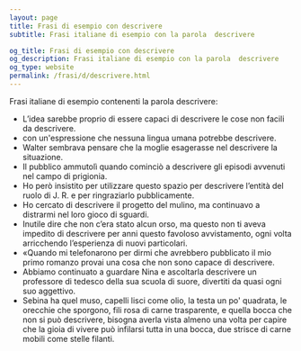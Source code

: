 ```yaml
---
layout: page
title: Frasi di esempio con descrivere 
subtitle: Frasi italiane di esempio con la parola  descrivere

og_title: Frasi di esempio con descrivere 
og_description: Frasi italiane di esempio con la parola  descrivere
og_type: website
permalink: /frasi/d/descrivere.html
---
```


Frasi italiane di esempio contenenti la parola descrivere:


- L’idea sarebbe proprio di essere capaci di descrivere le cose non facili da descrivere.
- con un'espressione che nessuna lingua umana potrebbe descrivere.
- Walter sembrava pensare che la moglie esagerasse nel descrivere la situazione.
- Il pubblico ammutolì quando cominciò a descrivere gli episodi avvenuti nel campo di prigionia.
- Ho però insistito per utilizzare questo spazio per descrivere l’entità del ruolo di J. R. e per ringraziarlo pubblicamente.
- Ho cercato di descrivere il progetto del mulino, ma continuavo a distrarmi nel loro gioco di sguardi.
- Inutile dire che non c’era stato alcun orso, ma questo non ti aveva impedito di descrivere per anni questo favoloso avvistamento, ogni volta arricchendo l’esperienza di nuovi particolari.
- «Quando mi telefonarono per dirmi che avrebbero pubblicato il mio primo romanzo provai una cosa che non sono capace di descrivere.
- Abbiamo continuato a guardare Nina e ascoltarla descrivere un professore di tedesco della sua scuola di suore, divertiti da quasi ogni suo aggettivo.
- Sebina ha quel muso, capelli lisci come olio, la testa un po' quadrata, le orecchie che sporgono, fili rosa di carne trasparente, e quella bocca che non si può descrivere, bisogna averla vista almeno una volta per capire che la gioia di vivere può infilarsi tutta in una bocca, due strisce di carne mobili come stelle filanti.
